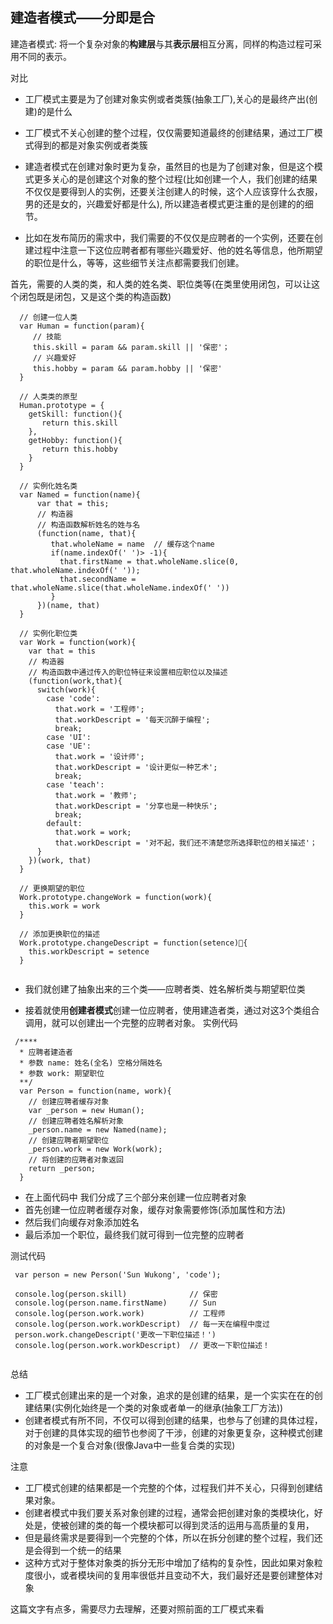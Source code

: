 ## 建造者模式——分即是合
建造者模式: 将一个复杂对象的**构建层**与其**表示层**相互分离，同样的构造过程可采用不同的表示。

对比

 * 工厂模式主要是为了创建对象实例或者类簇(抽象工厂),关心的是最终产出(创建)的是什么
 * 工厂模式不关心创建的整个过程，仅仅需要知道最终的创建结果，通过工厂模式得到的都是对象实例或者类簇

 * 建造者模式在创建对象时更为复杂，虽然目的也是为了创建对象，但是这个模式更多关心的是创建这个对象的整个过程(比如创建一个人，我们创建的结果不仅仅是要得到人的实例，还要关注创建人的时候，这个人应该穿什么衣服，男的还是女的，兴趣爱好都是什么), 所以建造者模式更注重的是创建的的细节。

 * 比如在发布简历的需求中，我们需要的不仅仅是应聘者的一个实例，还要在创建过程中注意一下这位应聘者都有哪些兴趣爱好、他的姓名等信息，他所期望的职位是什么，等等，这些细节关注点都需要我们创建。

 首先，需要的人类的类，和人类的姓名类、职位类等(在类里使用闭包，可以让这个闭包既是闭包，又是这个类的构造函数)
 
 ```
   // 创建一位人类
   var Human = function(param){
      // 技能
      this.skill = param && param.skill || '保密'；
      // 兴趣爱好
      this.hobby = param && param.hobby || '保密'
   }
   
   // 人类类的原型
   Human.prototype = {
     getSkill: function(){
        return this.skill
     },
     getHobby: function(){
        return this.hobby
     }
   }
   
   // 实例化姓名类
   var Named = function(name){
       var that = this;
       // 构造器
       // 构造函数解析姓名的姓与名
       (function(name, that){
          that.wholeName = name  // 缓存这个name
          if(name.indexOf(' ')> -1){
            that.firstName = that.wholeName.slice(0, that.wholeName.indexOf(' '));
            that.secondName = that.wholeName.slice(that.wholeName.indexOf(' '))
          }
       })(name, that)
   }
   
   // 实例化职位类
   var Work = function(work){
     var that = this
     // 构造器
     // 构造函数中通过传入的职位特征来设置相应职位以及描述
     (function(work,that){
       switch(work){
         case 'code':
           that.work = '工程师';
           that.workDescript = '每天沉醉于编程';
           break;
         case 'UI':
         case 'UE':
           that.work = '设计师';
           that.workDescript = '设计更似一种艺术';
           break;
         case 'teach':
           that.work = '教师';
           that.workDescript = '分享也是一种快乐';
           break;
         default:
           that.work = work;
           that.workDescript = '对不起，我们还不清楚您所选择职位的相关描述'；  
       } 
     })(work, that)
   }
   
   // 更换期望的职位
   Work.prototype.changeWork = function(work){
     this.work = work
   }
   
   // 添加更换职位的描述
   Work.prototype.changeDescript = function(setence){
     this.workDescript = setence
   }
   
 ```
 * 我们就创建了抽象出来的三个类——应聘者类、姓名解析类与期望职位类
 
 * 接着就使用**创建者模式**创建一位应聘者，使用建造者类，通过对这3个类组合调用，就可以创建出一个完整的应聘者对象。
  实例代码

 ```
  /****
   * 应聘者建造者
   * 参数 name: 姓名(全名) 空格分隔姓名
   * 参数 work: 期望职位
   **/
   var Person = function(name, work){
     // 创建应聘者缓存对象
     var _person = new Human();
     // 创建应聘者姓名解析对象
     _person.name = new Named(name);
     // 创建应聘者期望职位
     _person.work = new Work(work);
     // 将创建的应聘者对象返回
     return _person;
   }
 ```
 
 * 在上面代码中 我们分成了三个部分来创建一位应聘者对象
 * 首先创建一位应聘者缓存对象，缓存对象需要修饰(添加属性和方法)
 * 然后我们向缓存对象添加姓名
 * 最后添加一个职位，最终我们就可得到一位完整的应聘者

测试代码

```
 var person = new Person('Sun Wukong', 'code');
 
 console.log(person.skill)              // 保密
 console.log(person.name.firstName)     // Sun
 console.log(person.work.work)          // 工程师
 console.log(person.work.workDescript)  // 每一天在编程中度过
 person.work.changeDescript('更改一下职位描述！')
 console.log(person.work.workDescript)  // 更改一下职位描述！
 
```
总结

* 工厂模式创建出来的是一个对象，追求的是创建的结果，是一个实实在在的创建结果(实例化始终是一个类的对象或者单一的继承(抽象工厂方法))
* 创建者模式有所不同，不仅可以得到创建的结果，也参与了创建的具体过程，对于创建的具体实现的细节也参阅了干涉，创建的对象更复杂，这种模式创建的对象是一个复合对象(很像Java中一些复合类的实现)

注意

* 工厂模式创建的结果都是一个完整的个体，过程我们并不关心，只得到创建结果对象。
* 创建者模式中我们要关系对象创建的过程，通常会把创建对象的类模块化，好处是，使被创建的类的每一个模块都可以得到灵活的运用与高质量的复用，
* 但是最终需求是要得到一个完整的个体，所以在拆分创建的整个过程，我们还是会得到一个统一的结果
* 这种方式对于整体对象类的拆分无形中增加了结构的复杂性，因此如果对象粒度很小，或者模块间的复用率很低并且变动不大，我们最好还是要创建整体对象

这篇文字有点多，需要尽力去理解，还要对照前面的工厂模式来看
 